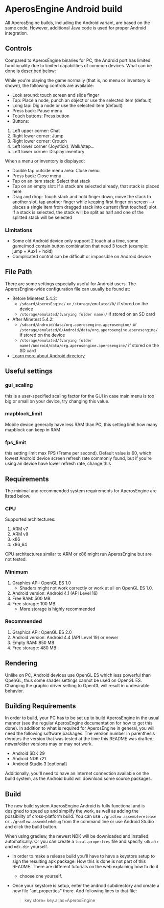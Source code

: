 # AperosEngine Android build
All AperosEngine builds, including the Android variant, are based on the same code.
However, additional Java code is used for proper Android integration.

## Controls
Compared to AperosEngine binaries for PC, the Android port has limited functionality
due to limited capabilities of common devices. What can be done is described below:

While you're playing the game normally (that is, no menu or inventory is
shown), the following controls are available:
* Look around: touch screen and slide finger
* Tap: Place a node, punch an object or use the selected item (default)
* Long tap: Dig a node or use the selected item (default)
* Press back: Pause menu
* Touch buttons: Press button
* Buttons:

1. Left upper corner: Chat
2. Right lower corner: Jump
3. Right lower corner: Crouch
4. Left lower corner (Joystick): Walk/step...
5. Left lower corner: Display inventory

When a menu or inventory is displayed:
* Double tap outside menu area: Close menu
* Press back: Close menu
* Tap on an item stack: Select that stack
* Tap on an empty slot: If a stack are selected already, that stack is placed here
* Drag and drop: Touch stack and hold finger down, move the stack to another
  slot, tap another finger while keeping first finger on screen
  --> places a single item from dragged stack into current (first touched) slot. If a stack is selected, the stack will be split as half and one of the splitted stack will be selected

### Limitations
* Some old Android device only support 2 touch at a time, some game/mod contain button combination that need 3 touch (example: jump + Aux1 + hold)
* Complicated control can be difficult or impossible on Android device

## File Path
There are some settings especially useful for Android users. The AperosEngine-wide
configuration file can usually be found at:

* Before Minetest 5.4.2:
    * `/sdcard/AperosEngine/` or `/storage/emulated/0/` if stored on the device
    * `/storage/emulated/(varying folder name)/` if stored on an SD card
* After Minetest 5.4.2:
    * `/sdcard/Android/data/org.aperosengine.aperosengine/` or `/storage/emulated/0/Android/data/org.aperosengine.aperosengine/` if stored on the device
    * `/storage/emulated/(varying folder name)/Android/data/org.aperosengine.aperosengine/` if stored on the SD card
* [Learn more about Android directory](https://wiki.aperosvoxel.domain/Accessing_Android_Data_Directory)

## Useful settings

### gui_scaling
this is a user-specified scaling factor for the GUI in case main menu is too big or small on your device, try changing this value.

### mapblock_limit
Mobile device generally have less RAM than PC, this setting limit how many mapblock can keep in RAM

### fps_limit
this setting limit max FPS (Frame per second). Default value is 60, which lowest Android device screen refresh rate commonly found, but if you're using an device have lower refresh rate, change this

## Requirements
The minimal and recommended system requirements for AperosEngine are listed below.

### CPU
Supported architectures:
1. ARM v7
2. ARM v8
3. x86
4. x86_64

CPU architectures similar to ARM or x86 might run AperosEngine but are not tested.

### Minimum
1. Graphics API: OpenGL ES 1.0
    * Shaders might not work correctly or work at all on OpenGL ES 1.0.
2. Android version: Android 4.1 (API Level 16)
3. Free RAM: 500 MB
4. Free storage: 100 MB
    * More storage is highly recommended

### Recommended
1. Graphics API: OpenGL ES 2.0
2. Android version: Android 4.4 (API Level 19) or newer
3. Empty RAM: 850 MB
4. Free storage: 480 MB

## Rendering
Unlike on PC, Android devices use OpenGL ES which less powerful than OpenGL, thus
some shader settings cannot be used on OpenGL ES.
Changing the graphic driver setting to OpenGL will result in undesirable behavior.

## Building Requirements
In order to build, your PC has to be set up to build AperosEngine in the usual
manner (see the regular AperosEngine documentation for how to get this done).
In addition to what is required for AperosEngine in general, you will need the
following software packages. The version number in parenthesis denotes the
version that was tested at the time this README was drafted; newer/older
versions may or may not work.

* Android SDK 29
* Android NDK r21
* Android Studio 3 [optional]

Additionally, you'll need to have an Internet connection available on the
build system, as the Android build will download some source packages.

## Build
The new build system AperosEngine Android is fully functional and is designed to
speed up and simplify the work, as well as adding the possibility of
cross-platform build.
You can use `./gradlew assemblerelease` or `./gradlew assembledebug` from the
command line or use Android Studio and click the build button.

When using gradlew, the newest NDK will be downloaded and installed
automatically. Or you can create a `local.properties` file and specify
`sdk.dir` and `ndk.dir` yourself.

* In order to make a release build you'll have to have a keystore setup to sign
  the resulting apk package. How this is done is not part of this README. There
  are different tutorials on the web explaining how to do it
  - choose one yourself.

* Once your keystore is setup, enter the android subdirectory and create a new
  file "ant.properties" there. Add following lines to that file:

  > key.store=<path to your keystore>
  > key.alias=AperosEngine
